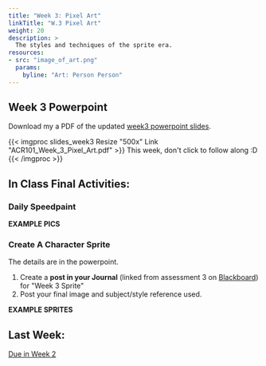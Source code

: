 ```yaml
---
title: "Week 3: Pixel Art"
linkTitle: "W.3 Pixel Art"
weight: 20
description: >
  The styles and techniques of the sprite era.
resources:
- src: "image_of_art.png"
  params:
    byline: "Art: Person Person"
---
```



## Week 3 Powerpoint

Download my a PDF of the updated [week3 powerpoint slides](ACR101_Week_3_Pixel_Art.pdf).

{{< imgproc slides_week3 Resize "500x" Link "ACR101_Week_3_Pixel_Art.pdf" >}}
This week, don't click to follow along :D
{{< /imgproc >}}

## In Class Final Activities:

### Daily Speedpaint

**EXAMPLE PICS**

### Create A Character Sprite
The details are in the powerpoint.
1. Create a **post in your Journal** (linked from assessment 3 on [Blackboard](https://laureate-au.blackboard.com/)) for "Week 3 Sprite"
2. Post your final image and subject/style reference used.

**EXAMPLE SPRITES**

## Last Week:

[Due in Week 2](../week2/#due-this-week)



